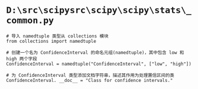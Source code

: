 # `D:\src\scipysrc\scipy\scipy\stats\_common.py`

```
# 导入 namedtuple 类型从 collections 模块
from collections import namedtuple

# 创建一个名为 ConfidenceInterval 的命名元组(namedtuple)，其中包含 low 和 high 两个字段
ConfidenceInterval = namedtuple("ConfidenceInterval", ["low", "high"])

# 为 ConfidenceInterval 类型添加文档字符串，描述其作用为处理置信区间的类
ConfidenceInterval. __doc__ = "Class for confidence intervals."
```